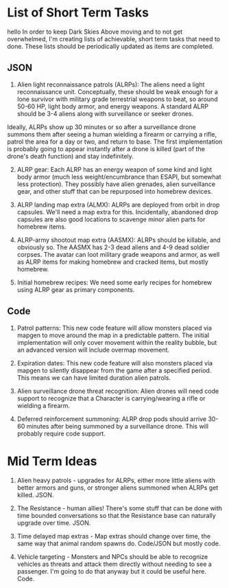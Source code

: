 # List of Short Term Tasks

hello
In order to keep Dark Skies Above moving and to not get overwhelmed, I'm creating lists of achievable, short term tasks that need to done.  These lists should be periodically updated as items are completed.

## JSON
1.  Alien light reconnaissance patrols (ALRPs): The aliens need a light reconnaissance unit.  Conceptually, these should be weak enough for a lone survivor with military grade terrestrial weapons to beat, so around 50-60 HP, light body armor, and energy weapons. A standard ALRP should be 3-4 aliens along with surveillance or seeker drones.

Ideally, ALRPs show up 30 minutes or so after a surveillance drone summons them after seeing a human wielding a firearm or carrying a rifle, patrol the area for a day or two, and return to base.  The first implementation is probably going to appear instantly after a drone is killed (part of the drone's death function) and stay indefinitely.

2.  ALRP gear: Each ALRP has an energy weapon of some kind and light body armor (much less weight/encumbrance than ESAPI, but somewhat less protection).  They possibly have alien grenades, alien surveillance gear, and other stuff that can be repurposed into homebrew devices.

3.  ALRP landing map extra (ALMX): ALRPs are deployed from orbit in drop capsules.  We'll need a map extra for this.  Incidentally, abandoned drop capsules are also good locations to scavenge minor alien parts for homebrew items.

4.  ALRP-army shootout map extra (AASMX): ALRPs should be killable, and obviously so. The AASMX has 2-3 dead aliens and 4-9 dead soldier corpses.  The avatar can loot military grade weapons and armor, as well as ALRP items for making homebrew and cracked items, but mostly homebrew.

5.  Initial homebrew recipes: We need some early recipes for homebrew using ALRP gear as primary components.

## Code
1.  Patrol patterns: This new code feature will allow monsters placed via mapgen to move around the map in a predictable pattern.  The initial implementation will only cover movement within the reality bubble, but an advanced version will include overmap movement.

2.  Expiration dates: This new code feature will also monsters placed via mapgen to silently disappear from the game after a specified period.  This means we can have limited duration alien patrols.

3.  Alien surveillance drone threat recognition: Alien drones will need code support to recognize that a Character is carrying/wearing a rifle or wielding a firearm.

4.  Deferred reinforcement summoning: ALRP drop pods should arrive 30-60 minutes after being summoned by a surveillance drone.  This will probably require code support.

# Mid Term Ideas

1.  Alien heavy patrols - upgrades for ALRPs, either more little aliens with better armors and guns, or stronger aliens summoned when ALRPs get killed.  JSON.

2.  The Resistance - human allies!  There's some stuff that can be done with time bounded conversations so that the Resistance base can naturally upgrade over time.  JSON.

3.  Time delayed map extras - Map extras should change over time, the same way that animal random spawns do.  Code/JSON but mostly code.

4.  Vehicle targeting - Monsters and NPCs should be able to recognize vehicles as threats and attack them directly without needing to see a passenger.  I'm going to do that anyway but it could be useful here.  Code.

